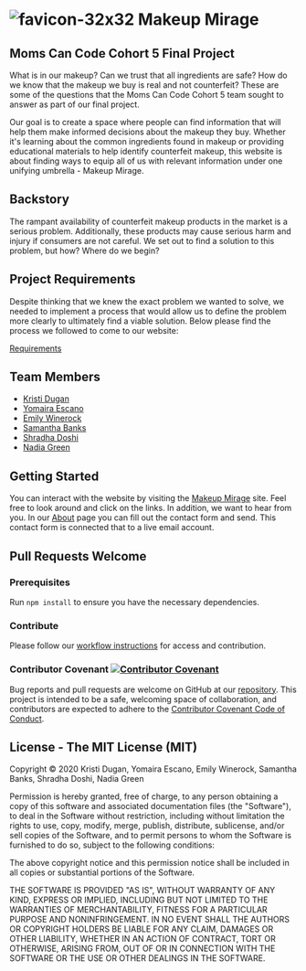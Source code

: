 # ![favicon-32x32](https://user-images.githubusercontent.com/27531265/75087498-2e6d3200-550f-11ea-93ce-2fa5154f1221.png) Makeup Mirage

## Moms Can Code Cohort 5 Final Project

What is in our makeup? Can we trust that all ingredients are safe? How do we know that the makeup we buy is real and not counterfeit? These are some of the questions that the Moms Can Code Cohort 5 team sought to answer as part of our final project.

Our goal is to create a space where people can find information that will help them make informed decisions about the makeup they buy. Whether it's learning about the common ingredients found in makeup or providing educational materials to help identify counterfeit makeup, this website is about finding ways to equip all of us with relevant information under one unifying umbrella - Makeup Mirage.

## Backstory

The rampant availability of counterfeit makeup products in the market is a serious problem. Additionally, these products may cause serious harm and injury if consumers are not careful. We set out to find a solution to this problem, but how? Where do we begin?

## Project Requirements

Despite thinking that we knew the exact problem we wanted to solve, we needed to implement a process that would allow us to define the problem more clearly to ultimately find a viable solution. Below please find the process we followed to come to our website:

[Requirements](REQUIREMENTS.md)

## Team Members

- [Kristi Dugan](https://github.com/KristiDugan)
- [Yomaira Escano](https://github.com/yomi413)
- [Emily Winerock](https://github.com/winerock)
- [Samantha Banks](https://github.com/techMomz704)
- [Shradha Doshi](https://github.com/shraddhakdoshi)
- [Nadia Green](https://github.com/NKGREEN)

## Getting Started

You can interact with the website by visiting the [Makeup Mirage](https://momscancode5.github.io/makeup_mirage/) site. Feel free to look around and click on the links. In addition, we want to hear from you. In our [About](https://momscancode5.github.io/makeup_mirage/about.html) page you can fill out the contact form and send. This contact form is connected that to a live email account.

## Pull Requests Welcome

### Prerequisites

Run `npm install` to ensure you have the necessary dependencies.

### Contribute

Please follow our [workflow instructions](workflow.md) for access and contribution.

### Contributor Covenant [![Contributor Covenant](https://img.shields.io/badge/Contributor%20Covenant-v2.0%20adopted-ff69b4.svg)](code_of_conduct.md)

Bug reports and pull requests are welcome on GitHub at our [repository](https://github.com/momscancode5/makeup_mirage). This project is intended to be a safe, welcoming space of collaboration, and contributors are expected to adhere to the [Contributor Covenant Code of Conduct](Contributing.md).

## License - The MIT License (MIT)

Copyright &copy; 2020 Kristi Dugan, Yomaira Escano, Emily Winerock, Samantha Banks, Shradha Doshi, Nadia Green

Permission is hereby granted, free of charge, to any person obtaining a copy of this software and associated documentation files (the "Software"), to deal in the Software without restriction, including without limitation the rights to use, copy, modify, merge, publish, distribute, sublicense, and/or sell copies of the Software, and to permit persons to whom the Software is furnished to do so, subject to the following conditions:

The above copyright notice and this permission notice shall be included in all copies or substantial portions of the Software.

THE SOFTWARE IS PROVIDED "AS IS", WITHOUT WARRANTY OF ANY KIND, EXPRESS OR IMPLIED, INCLUDING BUT NOT LIMITED TO THE WARRANTIES OF MERCHANTABILITY, FITNESS FOR A PARTICULAR PURPOSE AND NONINFRINGEMENT. IN NO EVENT SHALL THE AUTHORS OR COPYRIGHT HOLDERS BE LIABLE FOR ANY CLAIM, DAMAGES OR OTHER LIABILITY, WHETHER IN AN ACTION OF CONTRACT, TORT OR OTHERWISE, ARISING FROM, OUT OF OR IN CONNECTION WITH THE SOFTWARE OR THE USE OR OTHER DEALINGS IN THE SOFTWARE.
